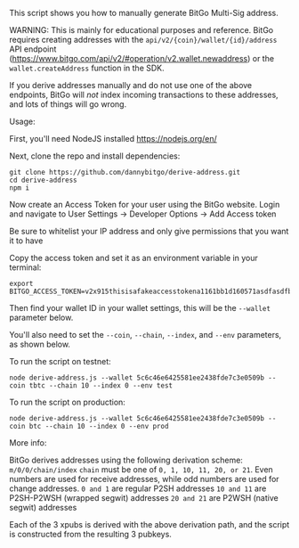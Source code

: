 This script shows you how to manually generate BitGo Multi-Sig address.

WARNING: This is mainly for educational purposes and reference. 
BitGo requires creating addresses with the ```api/v2/{coin}/wallet/{id}/address``` API endpoint (https://www.bitgo.com/api/v2/#operation/v2.wallet.newaddress) or the ```wallet.createAddress``` function in the SDK.

If you derive addresses manually and do not use one of the above endpoints, BitGo will *not* index incoming transactions to these addresses, and lots of things will go wrong.

Usage:

First, you'll need NodeJS installed https://nodejs.org/en/

Next, clone the repo and install dependencies:
```aidl
git clone https://github.com/dannybitgo/derive-address.git
cd derive-address
npm i
```

Now create an Access Token for your user using the BitGo website.
Login and navigate to User Settings -> Developer Options -> Add Access token

Be sure to whitelist your IP address and only give permissions that you want it to have

Copy the access token and set it as an environment variable in your terminal:
```aidl
export BITGO_ACCESS_TOKEN=v2x915thisisafakeaccesstokena1161bb1d160571asdfasdfb9fc0d204ec
```

Then find your wallet ID in your wallet settings, this will be the ```--wallet``` parameter below.

You'll also need to set the ```--coin```, ```--chain```, ```--index```, and ```--env``` parameters, as shown below.

To run the script on testnet:
```aidl
node derive-address.js --wallet 5c6c46e6425581ee2438fde7c3e0509b --coin tbtc --chain 10 --index 0 --env test
```

To run the script on production:
```aidl
node derive-address.js --wallet 5c6c46e6425581ee2438fde7c3e0509b --coin btc --chain 10 --index 0 --env prod
```

More info:

BitGo derives addresses using the following derivation scheme:
```m/0/0/chain/index```
```chain``` must be one of ```0, 1, 10, 11, 20, or 21```. Even numbers are used for receive addresses, while odd numbers are used for change addresses.
```0 and 1``` are regular P2SH addresses
```10 and 11``` are P2SH-P2WSH (wrapped segwit) addresses
```20 and 21``` are P2WSH (native segwit) addresses

Each of the 3 xpubs is derived with the above derivation path, and the script is constructed from the resulting 3 pubkeys.
